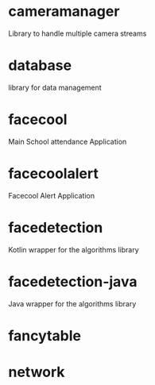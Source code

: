 # cameramanager
Library to handle multiple camera streams
# database
library for data management
# facecool
Main School attendance Application
# facecoolalert
Facecool Alert Application
# facedetection
Kotlin wrapper for the algorithms library 
# facedetection-java
Java wrapper for the algorithms library 
# fancytable
# network
